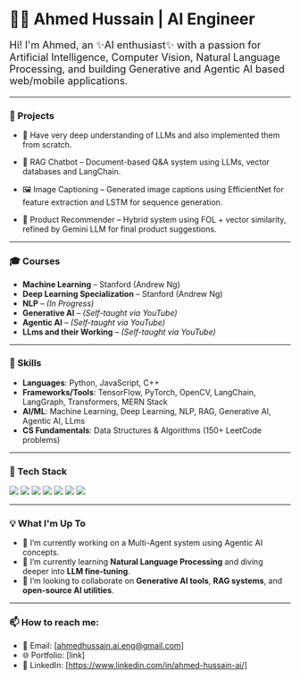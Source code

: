 # 👨‍💻 Ahmed Hussain | AI Engineer

<p style="font-size:18px">
Hi! I'm Ahmed, an ✨AI enthusiast✨ with a passion for Artificial Intelligence, Computer Vision, Natural Language Processing, and building Generative and Agentic AI based web/mobile applications.
</p>

---

### 🚀 Projects
- 🤖 Have very deep understanding of LLMs and also implemented them from scratch.

- 📄 RAG Chatbot – Document-based Q&A system using LLMs, vector databases and LangChain.

- 🖼️ Image Captioning – Generated image captions using EfficientNet for feature extraction and LSTM for sequence generation.

- 🤖 Product Recommender – Hybrid system using FOL + vector similarity, refined by Gemini LLM for final product suggestions.

---

### 🎓 Courses

- **Machine Learning** – Stanford (Andrew Ng)
- **Deep Learning Specialization** – Stanford (Andrew Ng)
- **NLP** – *(In Progress)*
- **Generative AI** – *(Self-taught via YouTube)*
- **Agentic AI** – *(Self-taught via YouTube)*
- **LLms and their Working** – *(Self-taught via YouTube)*

---

### 🧠 Skills

- **Languages**: Python, JavaScript, C++  
- **Frameworks/Tools**: TensorFlow, PyTorch, OpenCV, LangChain, LangGraph, Transformers, MERN Stack
- **AI/ML**: Machine Learning, Deep Learning, NLP, RAG, Generative AI, Agentic AI, LLms  
- **CS Fundamentals**: Data Structures & Algorithms (150+ LeetCode problems)

---

### 🧰 Tech Stack

<p align="left">
  <img src="https://img.shields.io/badge/TensorFlow-FF6F00?style=for-the-badge&logo=tensorflow&logoColor=white" />
  <img src="https://img.shields.io/badge/PyTorch-EE4C2C?style=for-the-badge&logo=pytorch&logoColor=white" />
  <img src="https://img.shields.io/badge/OpenCV-5C3EE8?style=for-the-badge&logo=opencv&logoColor=white" />
  <img src="https://img.shields.io/badge/LangChain-000000?style=for-the-badge&logo=python&logoColor=white" />
  <img src="https://img.shields.io/badge/LangGraph-000000?style=for-the-badge&logo=github&logoColor=white" />
  <img src="https://img.shields.io/badge/Transformers-FFD21F?style=for-the-badge&logo=huggingface&logoColor=black" />
  <img src="https://img.shields.io/badge/MERN-3E863D?style=for-the-badge&logo=react&logoColor=white" />
</p>

---

### 💡 What I'm Up To

- 🔭 I’m currently working on a Multi-Agent system using Agentic AI concepts.
- 🌱 I’m currently learning **Natural Language Processing** and diving deeper into **LLM fine-tuning**.
- 👯 I’m looking to collaborate on **Generative AI tools**, **RAG systems**, and **open-source AI utilities**.


---

### 📫 How to reach me:

- 📧 Email: [ahmedhussain.ai.eng@gmail.com]
- 🌐 Portfolio: [link]
- 🧠 LinkedIn: [https://www.linkedin.com/in/ahmed-hussain-ai/]

